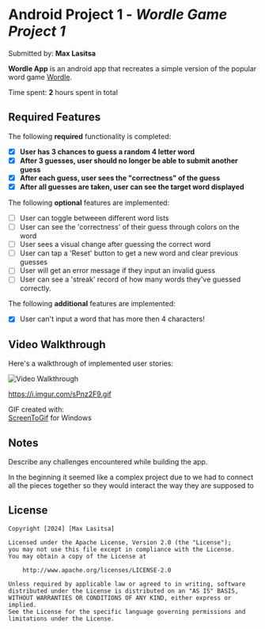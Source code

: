 # Android Project 1 - *Wordle Game Project 1*

Submitted by: **Max Lasitsa**

**Wordle App** is an android app that recreates a simple version of the popular word game [Wordle](https://www.nytimes.com/games/wordle/index.html). 

Time spent: **2** hours spent in total

## Required Features

The following **required** functionality is completed:

- [X] **User has 3 chances to guess a random 4 letter word**
- [X] **After 3 guesses, user should no longer be able to submit another guess**
- [X] **After each guess, user sees the "correctness" of the guess**
- [X] **After all guesses are taken, user can see the target word displayed**

The following **optional** features are implemented:

- [ ] User can toggle betweeen different word lists
- [ ] User can see the 'correctness' of their guess through colors on the word 
- [ ] User sees a visual change after guessing the correct word
- [ ] User can tap a 'Reset' button to get a new word and clear previous guesses
- [ ] User will get an error message if they input an invalid guess
- [ ] User can see a 'streak' record of how many words they've guessed correctly.

The following **additional** features are implemented:

* [X] User can't input a word that has more then 4 characters!

## Video Walkthrough

Here's a walkthrough of implemented user stories:

<img src='https://i.imgur.com/sPnz2F9.gif' title='Video Walkthrough' width='' alt='Video Walkthrough' /> 

https://i.imgur.com/sPnz2F9.gif

GIF created with:  
[ScreenToGif](https://www.screentogif.com/) for Windows


## Notes

Describe any challenges encountered while building the app.

In the beginning it seemed like a complex project due to we had to connect all the
pieces together so they would interact the way they are supposed to

## License

    Copyright [2024] [Max Lasitsa]

    Licensed under the Apache License, Version 2.0 (the "License");
    you may not use this file except in compliance with the License.
    You may obtain a copy of the License at

        http://www.apache.org/licenses/LICENSE-2.0

    Unless required by applicable law or agreed to in writing, software
    distributed under the License is distributed on an "AS IS" BASIS,
    WITHOUT WARRANTIES OR CONDITIONS OF ANY KIND, either express or implied.
    See the License for the specific language governing permissions and
    limitations under the License.
